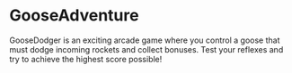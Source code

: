 # GooseAdventure
GooseDodger is an exciting arcade game where you control a goose that must dodge incoming rockets and collect bonuses. Test your reflexes and try to achieve the highest score possible!
